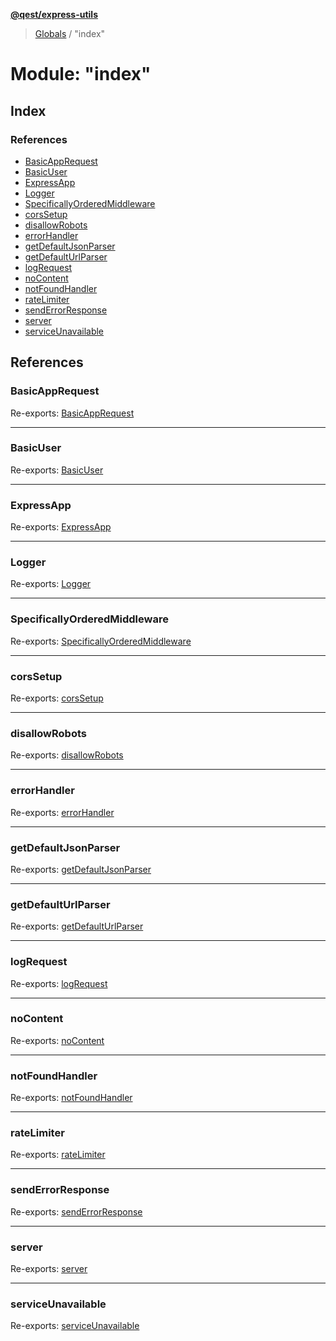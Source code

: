 **[@qest/express-utils](../README.md)**

> [Globals](../README.md) / "index"

# Module: "index"

## Index

### References

* [BasicAppRequest](_index_.md#basicapprequest)
* [BasicUser](_index_.md#basicuser)
* [ExpressApp](_index_.md#expressapp)
* [Logger](_index_.md#logger)
* [SpecificallyOrderedMiddleware](_index_.md#specificallyorderedmiddleware)
* [corsSetup](_index_.md#corssetup)
* [disallowRobots](_index_.md#disallowrobots)
* [errorHandler](_index_.md#errorhandler)
* [getDefaultJsonParser](_index_.md#getdefaultjsonparser)
* [getDefaultUrlParser](_index_.md#getdefaulturlparser)
* [logRequest](_index_.md#logrequest)
* [noContent](_index_.md#nocontent)
* [notFoundHandler](_index_.md#notfoundhandler)
* [rateLimiter](_index_.md#ratelimiter)
* [sendErrorResponse](_index_.md#senderrorresponse)
* [server](_index_.md#server)
* [serviceUnavailable](_index_.md#serviceunavailable)

## References

### BasicAppRequest

Re-exports: [BasicAppRequest](../interfaces/_interfaces_.basicapprequest.md)

___

### BasicUser

Re-exports: [BasicUser](../interfaces/_interfaces_.basicuser.md)

___

### ExpressApp

Re-exports: [ExpressApp](../interfaces/_interfaces_.expressapp.md)

___

### Logger

Re-exports: [Logger](../interfaces/_interfaces_.logger.md)

___

### SpecificallyOrderedMiddleware

Re-exports: [SpecificallyOrderedMiddleware](../interfaces/_interfaces_.specificallyorderedmiddleware.md)

___

### corsSetup

Re-exports: [corsSetup](_middleware_cors_setup_index_.md#corssetup)

___

### disallowRobots

Re-exports: [disallowRobots](_simple_routes_disallow_robots_index_.md#disallowrobots)

___

### errorHandler

Re-exports: [errorHandler](_middleware_error_handler_index_.md#errorhandler)

___

### getDefaultJsonParser

Re-exports: [getDefaultJsonParser](_server_index_.md#getdefaultjsonparser)

___

### getDefaultUrlParser

Re-exports: [getDefaultUrlParser](_server_index_.md#getdefaulturlparser)

___

### logRequest

Re-exports: [logRequest](_middleware_log_request_index_.md#logrequest)

___

### noContent

Re-exports: [noContent](_simple_routes_no_content_index_.md#nocontent)

___

### notFoundHandler

Re-exports: [notFoundHandler](_middleware_not_found_handler_index_.md#notfoundhandler)

___

### rateLimiter

Re-exports: [rateLimiter](_middleware_rate_limiter_index_.md#ratelimiter)

___

### sendErrorResponse

Re-exports: [sendErrorResponse](_middleware_error_handler_index_.md#senderrorresponse)

___

### server

Re-exports: [server](_server_index_.md#server)

___

### serviceUnavailable

Re-exports: [serviceUnavailable](_middleware_service_available_index_.md#serviceunavailable)
